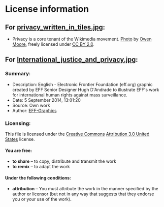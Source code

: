 # License information

## For [privacy_written_in_tiles.jpg](https://commons.wikimedia.org/wiki/File:Privacy_written_in_tiles.jpg): 

* Privacy is a core tenant of the Wikimedia movement. [Photo](https://commons.wikimedia.org/wiki/File:Privacy_written_in_tiles.jpg) by [Owen Moore](https://www.flickr.com/photos/132053576@N03/17765606909/), freely licensed under [CC BY 2.0](https://creativecommons.org/licenses/by/2.0/deed.en).

## For [International_justice_and_privacy.jpg](https://commons.wikimedia.org/wiki/File:International_justice_and_privacy.jpg): 

### Summary:
* Description: English - Electronic Frontier Foundation (eff.org) graphic created by EFF Senior Designer Hugh D'Andrade to illustrate EFF's work for international human rights against mass surveillance.
* Date:	5 September 2014, 13:01:20
* Source: Own work
* Author: [EFF-Graphics](https://commons.wikimedia.org/wiki/User:EFF-Graphics)

### Licensing:
This file is licensed under the [Creative Commons](https://en.wikipedia.org/wiki/en:Creative_Commons) [Attribution 3.0 United States](https://creativecommons.org/licenses/by/3.0/us/deed.en) license.

#### You are free:
* **to share** – to copy, distribute and transmit the work
* **to remix** – to adapt the work

#### Under the following conditions:
* **attribution** – You must attribute the work in the manner specified by the author or licensor (but not in any way that suggests that they endorse you or your use of the work).
